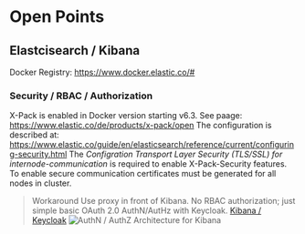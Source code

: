 # Open Points

## Elastcisearch / Kibana
Docker Registry: https://www.docker.elastic.co/#

### Security / RBAC / Authorization
X-Pack is enabled in Docker version starting v6.3. See paage: https://www.elastic.co/de/products/x-pack/open
The configuration is described at: https://www.elastic.co/guide/en/elasticsearch/reference/current/configuring-security.html
The *Configration Transport Layer Security (TLS/SSL) for internode-communication* is required to enable X-Pack-Security features. To enable secure communication certificates must be generated for all nodes in cluster.

> Workaround
> Use proxy in front of Kibana. No RBAC authorization; just simple basic OAuth 2.0 AuthN/AutHz with Keycloak.
> [Kibana / Keycloak](https://aboullaite.me/secure-kibana-keycloak/)
> ![AuthN / AuthZ Architecture for Kibana](https://aboullaite.me/content/images/2018/02/Presentation1.jpg)
